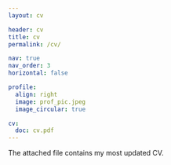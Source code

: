 ```yaml
---
layout: cv

header: cv
title: cv
permalink: /cv/

nav: true
nav_order: 3
horizontal: false

profile:
  align: right
  image: prof_pic.jpeg
  image_circular: true

cv:
  doc: cv.pdf
---
```


The attached file contains my most updated CV.
